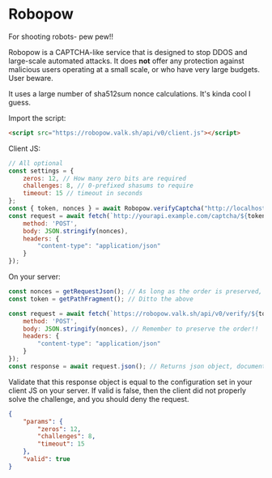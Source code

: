 # Robopow

For shooting robots- pew pew!!

Robopow is a CAPTCHA-like service that is designed to stop 
DDOS and large-scale automated attacks. It does **not** offer any
protection against malicious users operating at a small scale, or 
who have very large budgets. User beware.

It uses a large number of sha512sum nonce calculations. It's kinda cool I guess.

Import the script:

```html
<script src="https://robopow.valk.sh/api/v0/client.js"></script>
```

Client JS:

```js
// All optional
const settings = {
    zeros: 12, // How many zero bits are required
    challenges: 8, // 0-prefixed shasums to require
    timeout: 15 // timeout in seconds
};
const { token, nonces } = await Robopow.verifyCaptcha("http://localhost:8080/api");
const request = await fetch(`http://yourapi.example.com/captcha/${token}`, {
    method: 'POST',
    body: JSON.stringify(nonces),
    headers: {
        "content-type": "application/json"
    }
});
```

On your server:

```js
const nonces = getRequestJson(); // As long as the order is preserved, you can transmit the nonce list to your server however you want
const token = getPathFragment(); // Ditto the above

const request = await fetch(`https://robopow.valk.sh/api/v0/verify/${token}`, {
    method: 'POST',
    body: JSON.stringify(nonces), // Remember to preserve the order!!
    headers: {
        "content-type": "application/json"
    }
});
const response = await request.json(); // Returns json object, documented below
```

Validate that this response object is equal to the 
configuration set in your client JS on your server.
If valid is false, then the client did not properly
solve the challenge, and you should deny the request.

```json
{
    "params": {
        "zeros": 12,
        "challenges": 8,
        "timeout": 15
    },
    "valid": true
}
```